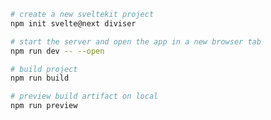 ```bash
# create a new sveltekit project
npm init svelte@next diviser
```

```bash
# start the server and open the app in a new browser tab
npm run dev -- --open
```

```bash
# build project
npm run build
```

```bash
# preview build artifact on local
npm run preview
```
